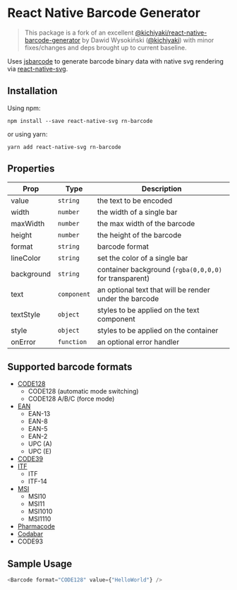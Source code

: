 # React Native Barcode Generator

> This package is a fork of an
> excellent [@kichiyaki/react-native-barcode-generator](https://github.com/Kichiyaki/react-native-barcode-generator)
> by Dawid Wysokiński ([@kichiyaki](https://github.com/Kichiyaki)) with minor fixes/changes and deps brought up to
> current baseline.

Uses [jsbarcode](https://github.com/lindell/JsBarcode) to generate barcode binary data with native svg rendering via
[react-native-svg](https://github.com/software-mansion/react-native-svg).

## Installation

Using npm:

```shell
npm install --save react-native-svg rn-barcode
```

or using yarn:

```shell
yarn add react-native-svg rn-barcode
```

## Properties

| Prop       | Type        | Description                                            |
|------------|-------------|--------------------------------------------------------|
| value      | `string`    | the text to be encoded                                 |
| width      | `number`    | the width of a single bar                              |
| maxWidth   | `number`    | the max width of the barcode                           |
| height     | `number`    | the height of the barcode                              |
| format     | `string`    | barcode format                                         |
| lineColor  | `string`    | set the color of a single bar                          |
| background | `string`    | container background (`rgba(0,0,0,0)` for transparent) |
| text       | `component` | an optional text that will be render under the barcode |
| textStyle  | `object`    | styles to be applied on the text component             |
| style      | `object`    | styles to be applied on the container                  |
| onError    | `function`  | an optional error handler                              |

## Supported barcode formats

 - [CODE128](https://github.com/lindell/JsBarcode/wiki/CODE128)
   - CODE128 (automatic mode switching)
   - CODE128 A/B/C (force mode)
 - [EAN](https://github.com/lindell/JsBarcode/wiki/EAN)
   - EAN-13
   - EAN-8
   - EAN-5
   - EAN-2
   - UPC (A)
   - UPC (E)
 - [CODE39](https://github.com/lindell/JsBarcode/wiki/CODE39)
 - [ITF](https://github.com/lindell/JsBarcode/wiki/ITF-14)
   - ITF
   - ITF-14
 - [MSI](https://github.com/lindell/JsBarcode/wiki/MSI)
   - MSI10
   - MSI11
   - MSI1010
   - MSI1110
 - [Pharmacode](https://github.com/lindell/JsBarcode/wiki/pharmacode)
 - [Codabar](https://github.com/lindell/JsBarcode/wiki/codabar)
 - CODE93

## Sample Usage

```js
<Barcode format="CODE128" value={"HelloWorld"} />
```